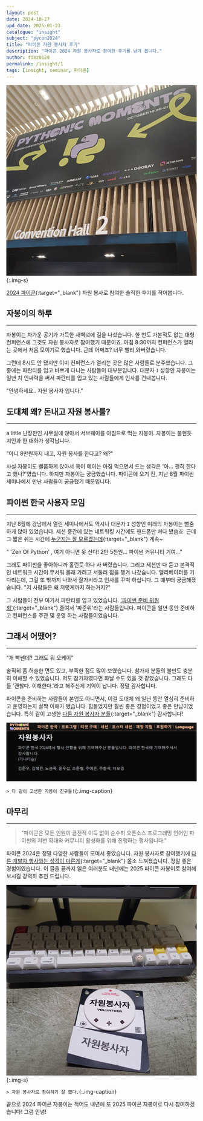 ```yaml
---
layout: post
date: 2024-10-27
upd_date: 2025-01-23
catalogue: "insight"
subject: "pycon2024"
title: "파이콘 자원 봉사자 후기"
description: "파이콘 2024 자원 봉사자로 참여한 후기를 남겨 봅니다."
author: tiaz0128
permalink: /insight/1
tags: [insight, seminar, 파이콘]
---
```


![파이콘2024](/assets/img/content/insight/001/001.png){:.img-s}

[2024 파이콘](https://2024.pycon.kr/){:target="_blank"} 자원 봉사로 참여한 솔직한 후기를 적어봅니다.

## 자봉이의 하루

---

자봉이는 차가운 공기가 가득한 새벽녘에 길을 나섰습니다. 한 번도 가본적도 없는 대형 컨퍼런스에 그것도 자원 봉사자로 참여했기 때문이죠. 아침 8:30까지 컨퍼런스가 열리는 곳에서 처음 모이기로 했습니다. 근데 어쩌죠? 너무 빨리 와버렸습니다.

그런데 8시도 안 됐지만 이미 컨퍼런스가 열리는 곳은 많은 사람들로 분주했습니다. 그 중에는 파란티를 입고 바쁘게 다니는 사람들이 대부분입니다. 대문자 `I` 성향인 자봉이는 일년 치 인싸력을 써서 파란티를 입고 있는 사람들에게 인사를 건내봅니다.

"안녕하세요.. 자원 봉사자 입니다."

## 도대체 왜? 돈내고 자원 봉사를?

---

a little 난장판인 사무실에 앉아서 서브웨이를 아침으로 먹는 자봉이. 자봉이는 불현듯 지인과 한 대화가 생각납니다.

"아니 8만원까지 내고, 자원 봉사를 한다고? 왜?"

사실 자봉이도 뻘쭘하게 앉아서 목이 메이는 아침 먹으면서 드는 생각은 '아... 괜히 한다고 했나?'였습니다. 하지만 자봉이는 궁금했습니다. 파이콘에 오기 전, 지난 8월 파이썬 세미나에서 만난 사람들이 궁금했기 때문입니다.

## 파이썬 한국 사용자 모임

---

지난 8월에 강남에서 열린 세미나에서도 역시나 대문자 `I` 성향인 미래의 자봉이는 뻘줌하게 앉아 있었습니다. 세션 중간에 있는 네트워킹 시간에도 핸드폰만 쳐다 봤슴죠. 근데 그 짧은 쉬는 시간에 [누군지는 잘 모르겠는데](https://www.youtube.com/c/todaycode){:target="_blank"} 계속~

" 'Zen Of Python' , 여기 아니면 못 산다! 2만 5천원... 파이썬 커뮤니티 기여..."

그래도 파이썬을 좋아하니까 홀린듯 하나 사 버렸습니다. 그리고 세션만 다 듣고 본격적인 네트워크 시간이 무서워 몰래 가려고 서둘러 짐을 챙겨 나갔습니다. 엘리베이터를 기다리는데, 그걸 또 밖까지 나와서 잘가시라고 인사를 꾸벅 하십니다. 그 떄부터 궁금해졌습니다. "저 사람들은 왜 저렇게까지 하는거지?"

그 사람들이 전부 여기서 파란티를 입고 있었습니다. ['파이썬 준비 위원회'](https://2024.pycon.kr/about/organizing-team){:target="_blank"} 줄여서 '파준위'라는 사람들입니다. 파이콘을 일년 동안 준비하고 컨퍼런스를 주관 및 운영 하는 사람들이었습니다.

## 그래서 어땠어?

---

"개 빡쎈데? 그래도 뭐 오케이"

솔직히 좀 허술한 면도 있고, 부족한 점도 많이 보였습니다. 참가자 분들의 불만도 충분히 이해할 수 있었습니다. 저도 참가자였다면 화날 수도 있을 것 같았습니다. 그래도 다들 '괜찮다. 이해한다.'라고 해주신게 기억이 납니다. 정말 감사합니다.

파이콘을 준비하는 사람들이 본업도 아니면서, 이걸 도대체 왜 일년 동안 열심히 준비하고 운영하는지 살짝 이해가 됐습니다. 힘들었지만 훨씬 좋은 경험이었고 좋은 만남이었습니다. 특히 같이 고생한 [다른 자원 봉사자 분들](https://2024.pycon.kr/about/volunteer){:target="_blank"} 감사합니다!

![자봉이들](/assets/img/content/insight/001/003.png)

`> 다 같이 고생한 자봉이 친구들!`{:.img-caption}

## 마무리

---

> "파이콘은 모든 인원이 금전적 이득 없이 순수히 오픈소스 프로그래밍 언어인 파이썬의 저변 확대와 커뮤니티 활성화를 위해 진행하는 행사입니다."

파이콘 2024은 정말 다양한 사람들이 모여서 좋았습니다. 자원 봉사자로 참여했기에 [다른 개발자 행사와는 성격이 다른게](https://2024.pycon.kr/about/pyconkr2024){:target="_blank"} 몸소 느껴졌습니다. 정말 좋은 경험이였습니다. 이 글을 끝까지 읽은 여러분도 내년에는 2025 파이콘 자봉이로 참여해보시길 강력히 추천 드립니다.

![파이콘 2024 자봉이](/assets/img/content/insight/001/002.png){:.img-s}

`> 자원 봉사자로 참여하기 잘 했다.`{:.img-caption}

끝으로 2024 파이콘 자봉이는 적어도 내년에 또 2025 파이콘 자봉이로 다시 참여하겠습니다! 그럼 안녕!
